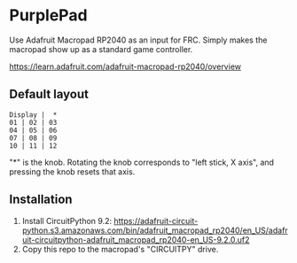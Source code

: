 # PurplePad

Use Adafruit Macropad RP2040 as an input for FRC.
Simply makes the macropad show up as a standard game controller.

https://learn.adafruit.com/adafruit-macropad-rp2040/overview

## Default layout
```
Display |  *
01 | 02 | 03
04 | 05 | 06
07 | 08 | 09
10 | 11 | 12
```

"*" is the knob. Rotating the knob corresponds to "left stick, X axis", and pressing the knob resets that axis.

## Installation

1. Install CircuitPython 9.2:
  https://adafruit-circuit-python.s3.amazonaws.com/bin/adafruit_macropad_rp2040/en_US/adafruit-circuitpython-adafruit_macropad_rp2040-en_US-9.2.0.uf2
2. Copy this repo to the macropad's "CIRCUITPY" drive.
